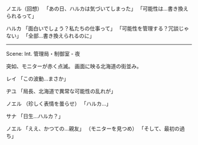 ノエル（回想）
「あの日、ハルカは気づいてしまった」
「可能性は...書き換えられるって」

ハルカ
「面白いでしょう？私たちの仕事って」
「可能性を管理する？冗談じゃない」
「全部...書き換えられるのに」

---
Scene: Int. 管理局・制御室 - 夜

突如、モニターが赤く点滅。
画面に映る北海道の街並み。

レイ
「この波動...まさか」

ヂユ
「局長、北海道で異常な可能性の乱れが」

ノエル
（珍しく表情を曇らせ）
「ハルカ...」

サナ
「日生...ハルカ？」

ノエル
「ええ、かつての...親友」
（モニターを見つめ）
「そして、最初の過ち」